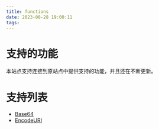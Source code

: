 ```yaml
---
title: functions
date: 2023-08-28 19:00:11
tags:
---
```


# 支持的功能
本站点支持连接到原站点中提供支持的功能，并且还在不断更新。

# 支持列表
- [Base64]()
- [EncodeURI]()